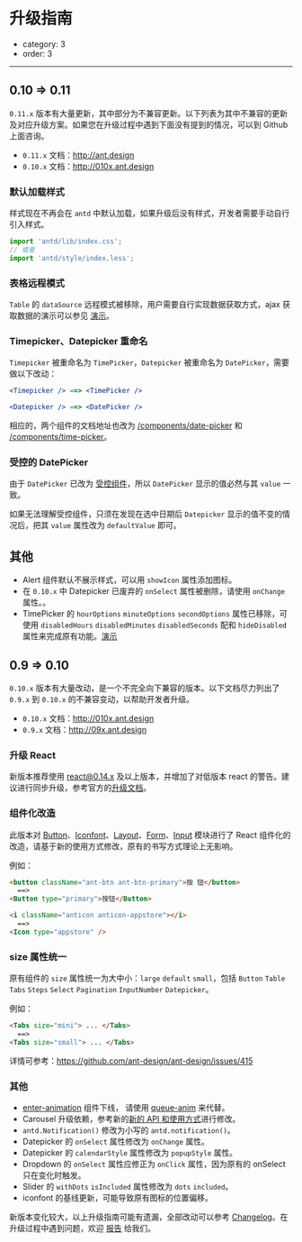 # 升级指南

- category: 3
- order: 3

---

## 0.10 => 0.11

`0.11.x` 版本有大量更新，其中部分为不兼容更新。以下列表为其中不兼容的更新及对应升级方案。如果您在升级过程中遇到下面没有提到的情况，可以到 Github 上面咨询。

- `0.11.x` 文档：http://ant.design
- `0.10.x` 文档：http://010x.ant.design

### 默认加载样式

样式现在不再会在 `antd` 中默认加载，如果升级后没有样式，开发者需要手动自行引入样式。

```js
import 'antd/lib/index.css';
// 或者
import 'antd/style/index.less';
```

### 表格远程模式

`Table` 的 `dataSource` 远程模式被移除，用户需要自行实现数据获取方式，ajax 获取数据的演示可以参见 [演示](TODO)。

### Timepicker、Datepicker 重命名

`Timepicker` 被重命名为 `TimePicker`，`Datepicker` 被重命名为 `DatePicker`，需要做以下改动：

```jsx
<Timepicker /> ==> <TimePicker />
```

```jsx
<Datepicker /> ==> <DatePicker />
```

相应的，两个组件的文档地址也改为 [/components/date-picker](/components/date-picker) 和 [/components/time-picker](/components/time-picker)。

### 受控的 DatePicker

由于 `DatePicker` 已改为 [受控组件](https://facebook.github.io/react/docs/forms.html#controlled-components)，所以 `DatePicker` 显示的值必然与其 `value` 一致。

如果无法理解受控组件，只须在发现在选中日期后 `Datepicker` 显示的值不变的情况后，把其 `value` 属性改为 `defaultValue` 即可。

## 其他

- Alert 组件默认不展示样式，可以用 `showIcon` 属性添加图标。
- 在 `0.10.x` 中 Datepicker 已废弃的 `onSelect` 属性被删除，请使用 `onChange` 属性。。
- TimePicker 的 `hourOptions` `minuteOptions` `secondOptions` 属性已移除，可使用 `disabledHours` `disabledMinutes` `disabledSeconds` 配和 `hideDisabled` 属性来完成原有功能。[演示](TODO)


## 0.9 => 0.10

`0.10.x` 版本有大量改动，是一个不完全向下兼容的版本。以下文档尽力列出了 `0.9.x` 到 `0.10.x` 的不兼容变动，以帮助开发者升级。

- `0.10.x` 文档：http://010x.ant.design
- `0.9.x` 文档：http://09x.ant.design

### 升级 React

新版本推荐使用 react@0.14.x 及以上版本，并增加了对低版本 react 的警告。建议进行同步升级，参考官方的[升级文档](http://facebook.github.io/react/blog/2015/10/07/react-v0.14.html)。

### 组件化改造

此版本对 [Button](/components/button/)、[Iconfont](/components/icon/)、[Layout](/components/layout/)、[Form](/components/form/)、[Input](/components/form/#demo-input) 模块进行了 React 组件化的改造，请基于新的使用方式修改，原有的书写方式理论上无影响。

例如：

```html
<button className="ant-btn ant-btn-primary">按 钮</button>
  ==>
<Button type="primary">按钮</Button>
```

```html
<i className="anticon anticon-appstore"></i>
  ==>
<Icon type="appstore" />
```

### size 属性统一

原有组件的 `size` 属性统一为大中小：`large` `default` `small`，包括 `Button` `Table` `Tabs` `Steps` `Select` `Pagination` `InputNumber` `Datepicker`。

例如：

```html
<Tabs size="mini"> ... </Tabs>
  ==>
<Tabs size="small"> ... </Tabs>
```

详情可参考：https://github.com/ant-design/ant-design/issues/415

### 其他

- [enter-animation](http://09x.ant.design/components/enter-animation) 组件下线， 请使用 [queue-anim](/components/queue-anim) 来代替。
- Carousel 升级依赖，参考新的[新的 API 和使用方式](/components/carousel/)进行修改。
- `antd.Notification()` 修改为小写的 `antd.notification()`。
- Datepicker 的 `onSelect` 属性修改为 `onChange` 属性。
- Datepicker 的 `calendarStyle` 属性修改为 `popupStyle` 属性。
- Dropdown 的 `onSelect` 属性应修正为 `onClick` 属性，因为原有的 onSelect 只在变化时触发。
- Slider 的 `withDots` `isIncluded` 属性修改为 `dots` `included`。
- iconfont 的基线更新，可能导致原有图标的位置偏移。

新版本变化较大，以上升级指南可能有遗漏，全部改动可以参考 [Changelog](/changelog)。在升级过程中遇到问题，欢迎 [报告](https://github.com/ant-design/ant-design/issues/new) 给我们。
